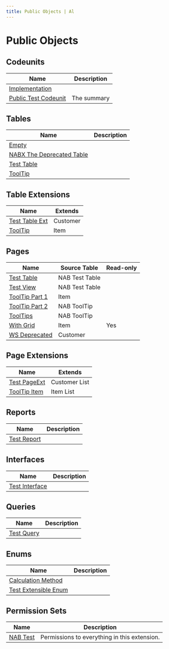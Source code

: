 ```yaml
---
title: Public Objects | Al
---
```

# Public Objects

## Codeunits

| Name | Description |
| ----- | ------ |
| [Implementation](codeunit-nab-implementation/index.md) |  |
| [Public Test Codeunit](codeunit-nab-public-test-codeunit/index.md) | The summary |

## Tables

| Name | Description |
| ----- | ------ |
| [Empty](table-empty/index.md) |  |
| [NABX The Deprecated Table](table-nab-nabx-the-deprecated-table/index.md) |  |
| [Test Table](table-nab-test-table/index.md) |  |
| [ToolTip](table-nab-tool-tip/index.md) |  |

## Table Extensions

| Name | Extends |
| ----- | ------ |
| [Test Table Ext](tableextension-nab-test-table-ext/index.md) | Customer |
| [ToolTip](tableextension-nab-tool-tip/index.md) | Item |

## Pages

| Name | Source Table | Read-only |
| ----- | ------ | ------ |
| [Test Table](page-nab-test-table/index.md) | NAB Test Table |  |
| [Test View](page-nab-test-view/index.md) | NAB Test Table |  |
| [ToolTip Part 1](page-nab-tool-tip-part-1/index.md) | Item |  |
| [ToolTip Part 2](page-nab-tool-tip-part-2/index.md) | NAB ToolTip |  |
| [ToolTips](page-nab-tool-tips/index.md) | NAB ToolTip |  |
| [With Grid](page-nab-with-grid/index.md) | Item | Yes |
| [WS Deprecated](page-nab-ws-deprecated/index.md) | Customer |  |

## Page Extensions

| Name | Extends |
| ----- | ------ |
| [Test PageExt](pageextension-nab-test-page-ext/index.md) | Customer List |
| [ToolTip Item](pageextension-nab-tool-tip-item/index.md) | Item List |

## Reports

| Name | Description |
| ----- | ------ |
| [Test Report](report-nab-test-report/index.md) |  |

## Interfaces

| Name | Description |
| ----- | ------ |
| [Test Interface](interface-nab-test-interface/index.md) |  |

## Queries

| Name | Description |
| ----- | ------ |
| [Test Query](query-nab-test-query/index.md) |  |

## Enums

| Name | Description |
| ----- | ------ |
| [Calculation Method](enum-nab-calculation-method/index.md) |  |
| [Test Extensible Enum](enum-nab-test-extensible-enum/index.md) |  |

## Permission Sets

| Name | Description |
| ----- | ------ |
| [NAB Test](permissionset-nab-test/index.md) | Permissions to everything in this extension. |
